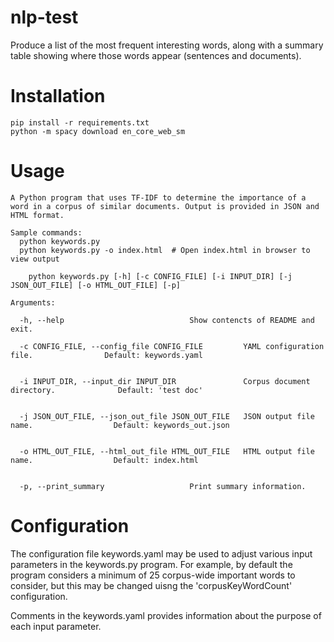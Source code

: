 # nlp-test
Produce a list of the most frequent interesting words, along with a summary table showing where those words appear (sentences and documents). 


# Installation

    pip install -r requirements.txt
    python -m spacy download en_core_web_sm


# Usage

    A Python program that uses TF-IDF to determine the importance of a word in a corpus of similar documents. Output is provided in JSON and HTML format.

    Sample commands:
      python keywords.py 
      python keywords.py -o index.html  # Open index.html in browser to view output

```
    python keywords.py [-h] [-c CONFIG_FILE] [-i INPUT_DIR] [-j JSON_OUT_FILE] [-o HTML_OUT_FILE] [-p]

Arguments:

  -h, --help            				Show contencts of README and exit.
  
  -c CONFIG_FILE, --config_file CONFIG_FILE       	YAML configuration file.				Default: keywords.yaml
                        
			
  -i INPUT_DIR, --input_dir INPUT_DIR             	Corpus document directory.				Default: 'test doc'
                        
			
  -j JSON_OUT_FILE, --json_out_file JSON_OUT_FILE 	JSON output file name.					Default: keywords_out.json
                        
			
  -o HTML_OUT_FILE, --html_out_file HTML_OUT_FILE	HTML output file name.					Default: index.html
                        
			
  -p, --print_summary   				Print summary information.

```

# Configuration

The configuration file keywords.yaml may be used to adjust various input parameters in the keywords.py program. For example, by default the program considers a minimum of 25 corpus-wide important words to consider, but this may be changed uisng the 'corpusKeyWordCount' configuration.

Comments in the keywords.yaml provides information about the purpose of each input parameter.



